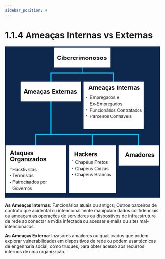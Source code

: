 ```yaml
---
sidebar_position: 4
---
```


# 1.1.4 Ameaças Internas vs Externas

![alt text](image-1.png)


**As Ameaças Internas**:
Funcionários atuais ou antigos;
Outros parceiros de contrato que acidental ou intencionalmente manipulam dados confidenciais ou ameaçam as operações de servidores ou dispositivos de infraestrutura de rede ao conectar a mídia infectada ou acessar e-mails ou sites mal-intencionados.

**As Ameaças Externa**:
Invasores amadores ou qualificados que podem explorar vulnerabilidades em dispositivos de rede ou podem usar técnicas de engenharia social, como truques, para obter acesso aos recursos internos de uma organização.